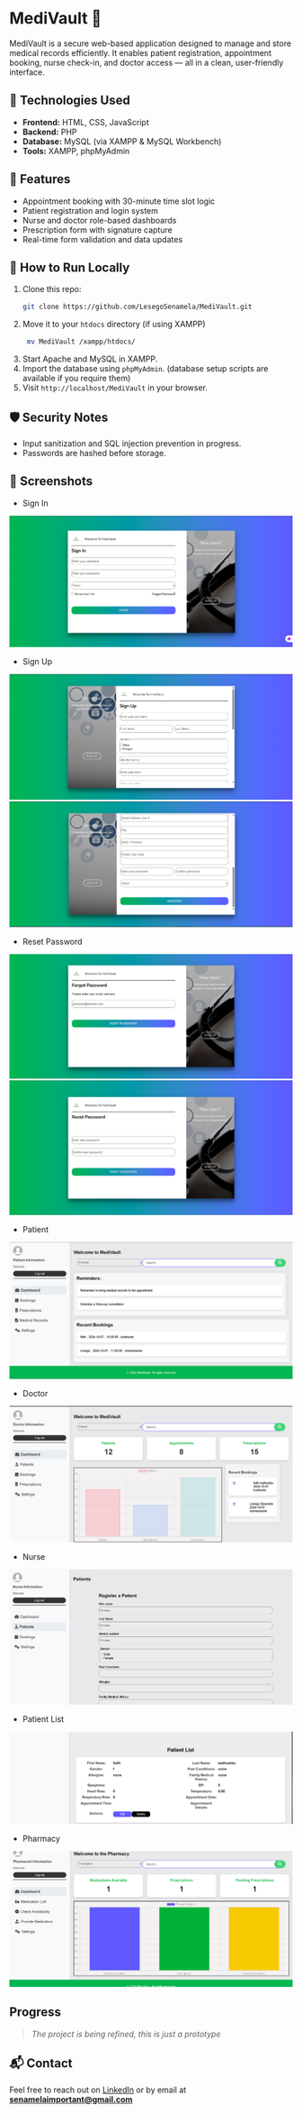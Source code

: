 # MediVault 💊

MediVault is a secure web-based application designed to manage and store medical records efficiently. It enables patient registration, appointment booking, nurse check-in, and doctor access — all in a clean, user-friendly interface.

## 🔧 Technologies Used
- **Frontend:** HTML, CSS, JavaScript
- **Backend:** PHP
- **Database:** MySQL (via XAMPP & MySQL Workbench)
- **Tools:** XAMPP, phpMyAdmin

## 🌟 Features
- Appointment booking with 30-minute time slot logic
- Patient registration and login system
- Nurse and doctor role-based dashboards
- Prescription form with signature capture
- Real-time form validation and data updates

<!--
## 📸 Screenshots
> *Add screenshots here to showcase the UI (optional)*
-->
## 🚀 How to Run Locally
1. Clone this repo:
   ```bash
   git clone https://github.com/LesegoSenamela/MediVault.git
   ```
2. Move it to your `htdocs` directory (if using XAMPP)
   ```bash
    mv MediVault /xampp/htdocs/
   ```
3. Start Apache and MySQL in XAMPP.
4. Import the database using `phpMyAdmin`. (database setup scripts are available if you require them)
5. Visit `http://localhost/MediVault` in your browser.

## 🛡 Security Notes
- Input sanitization and SQL injection prevention in progress.
- Passwords are hashed before storage.

## 📸 Screenshots
- Sign In 
  
![Screenshot](medivault_images/sign-in.png)


- Sign Up 
  
![Screenshot](medivault_images/sign-up1.png)
![Screenshot](medivault_images/sign-up2.png)


- Reset Password
  
![Screenshot](medivault_images/reset-password.png)
![Screenshot](medivault_images/change-pass.png)


- Patient
  
![Screenshot](medivault_images/patient.png)


- Doctor
  
![Screenshot](medivault_images/doctor.png)


- Nurse
  
![Screenshot](medivault_images/nurse.png)


- Patient List
  
![Screenshot](medivault_images/patient-list.png)


- Pharmacy
  
![Screenshot](medivault_images/pharmacy.png)


## Progress
> *The project is being refined, this is just a prototype*


## 📬 Contact
Feel free to reach out on [LinkedIn](https://linkedin.com/in/lesego-senamela) or by email at **senamelaimportant@gmail.com**
